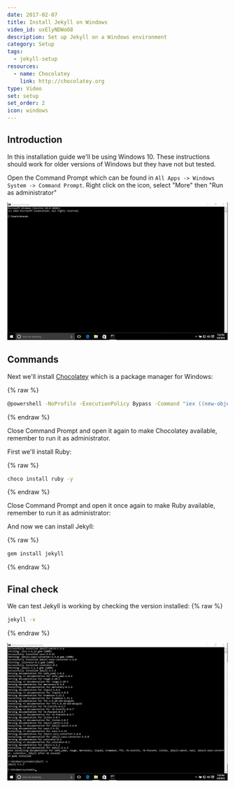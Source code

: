 ```yaml
---
date: 2017-02-07
title: Install Jekyll on Windows
video_id: uxElyNDWoO8
description: Set up Jekyll on a Windows environment
category: Setup
tags:
  - jekyll-setup
resources:
  - name: Chocolatey
    link: http://chocolatey.org
type: Video
set: setup
set_order: 2
icon: windows
---
```

## Introduction

In this installation guide we'll be using Windows 10. These instructions should work for older versions of Windows but they have not but tested.

Open the Command Prompt which can be found in `All Apps -> Windows System -> Command Prompt`. Right click on the icon, select "More" then "Run as administrator"

![Command Prompt](/images/tutorials/windows-install/command-prompt.png)

## Commands

Next we'll install [Chocolatey](https://chocolatey.org/) which is a package manager for Windows:

{% raw %}
~~~bash
@powershell -NoProfile -ExecutionPolicy Bypass -Command "iex ((new-object net.webclient).DownloadString('https://chocolatey.org/install.ps1'))" && SET PATH=%PATH%;%ALLUSERSPROFILE%\chocolatey\bin
~~~
{% endraw %}

Close Command Prompt and open it again to make Chocolatey available, remember to run it as administrator.

First we'll install Ruby:

{% raw %}
~~~bash
choco install ruby -y
~~~
{% endraw %}

Close Command Prompt and open it once again to make Ruby available, remember to run it as administrator:

And now we can install Jekyll:

{% raw %}
~~~bash
gem install jekyll
~~~
{% endraw %}

## Final check

We can test Jekyll is working by checking the version installed:
{% raw %}
~~~bash
jekyll -v
~~~
{% endraw %}

![Version](/images/tutorials/windows-install/version.png)
